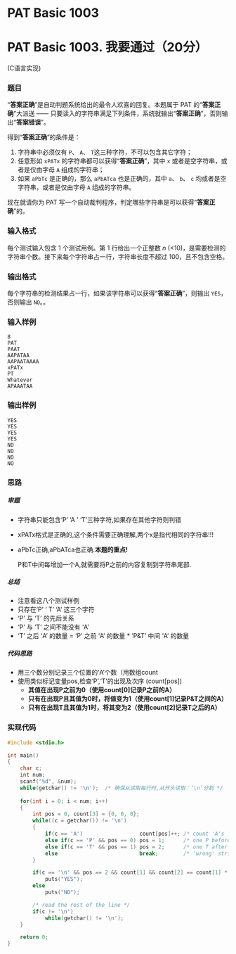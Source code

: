 # PAT Basic 1003

# PAT Basic 1003. 我要通过（20分）

 (C语言实现)
<!--more-->

### 题目

“**答案正确**”是自动判题系统给出的最令人欢喜的回复。本题属于 PAT 的“**答案正确**”大派送 —— 只要读入的字符串满足下列条件，系统就输出“**答案正确**”，否则输出“**答案错误**”。

得到“**答案正确**”的条件是：

1. 字符串中必须仅有 `P`、 `A`、 `T`这三种字符，不可以包含其它字符；
2. 任意形如 `xPATx` 的字符串都可以获得“**答案正确**”，其中 `x` 或者是空字符串，或者是仅由字母 `A` 组成的字符串；
3. 如果 `aPbTc` 是正确的，那么 `aPbATca` 也是正确的，其中 `a`、 `b`、 `c` 均或者是空字符串，或者是仅由字母 `A` 组成的字符串。

现在就请你为 PAT 写一个自动裁判程序，判定哪些字符串是可以获得“**答案正确**”的。



### 输入格式

每个测试输入包含 1 个测试用例。第 1 行给出一个正整数 *n* (<10)，是需要检测的字符串个数。接下来每个字符串占一行，字符串长度不超过 100，且不包含空格。



### 输出格式

每个字符串的检测结果占一行，如果该字符串可以获得“**答案正确**”，则输出 `YES`，否则输出 `NO`。。



### 输入样例

```
8
PAT
PAAT
AAPATAA
AAPAATAAAA
xPATx
PT
Whatever
APAAATAA
```

### 输出样例

```
YES
YES
YES
YES
NO
NO
NO
NO
```



### 思路

##### 审题

- 字符串只能包含‘P’ ‘A ’ ‘T’三种字符,如果存在其他字符则判错

- xPATx格式是正确的,这个条件需要正确理解,两个x是指代相同的字符串!!!

- aPbTc正确,aPbATca也正确.**本题的重点!**

  P和T中间每增加一个A,就需要将P之前的内容复制到字符串尾部.

##### 总结

- 注意看这八个测试样例
- 只存在‘P’ ‘ T’ ‘A’ 这三个字符
- ‘P’ 与 ‘T’ 的先后关系
- ‘P’ 与 ‘T’ 之间不能没有 ‘A’
- ‘T’ 之后 ‘A’ 的数量 =  ‘P’ 之前 ‘A’ 的数量 $*$ ‘P&T’ 中间 ‘A’ 的数量

##### 代码思路

- 用三个数分别记录三个位置的‘A’个数（用数组count
- 使用类似标记变量pos,检查‘P’,‘T’的出现及次序 (count[pos])
  - **其值在出现P之前为0（使用count[0]记录P之前的A）**
  - **只有在出现P且其值为0时，将值变为1（使用count[1]记录P&T之间的A）**
  - **只有在出现T且其值为1时，将其变为2（使用count[2]记录T之后的A）**

### 实现代码

```c
#include <stdio.h>

int main()
{
    char c;
    int num;
    scanf("%d", &num);
    while(getchar() != '\n');  /* 确保从读取每行时,从开头读取：‘\n’分割 */
    
    for(int i = 0; i < num; i++)
    {
        int pos = 0, count[3] = {0, 0, 0};
        while((c = getchar()) != '\n')
        {
            if(c == 'A')                  count[pos]++; /* count 'A's     */
            else if(c == 'P' && pos == 0) pos = 1;      /* one P before T */
            else if(c == 'T' && pos == 1) pos = 2;      /* one T after P  */
            else                          break;        /* 'wrong' string */
        }

        if(c == '\n' && pos == 2 && count[1] && count[2] == count[1] * count[0]) //见思路
            puts("YES");
        else
            puts("NO");

        /* read the rest of the line */
        if(c != '\n')
            while(getchar() != '\n');
    }

    return 0;
}
```


